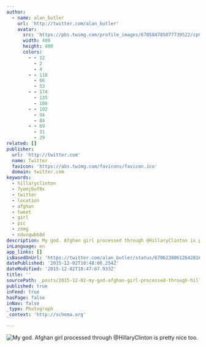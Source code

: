 ```yaml
---
author:
  - name: alan_butler
    url: 'http://twitter.com/alan_butler'
    avatar:
      src: 'https://pbs.twimg.com/profile_images/670584785077739522/zpCtPOG7_400x400.jpg'
      width: 400
      height: 400
      colors:
        - - 12
          - 2
          - 4
        - - 118
          - 66
          - 53
        - - 174
          - 135
          - 106
        - - 102
          - 94
          - 84
        - - 69
          - 31
          - 29
related: []
publisher:
  url: 'http://twitter.com'
  name: Twitter
  favicon: 'https://abs.twimg.com/favicons/favicon.ico'
  domain: twitter.com
keywords:
  - hillaryclinton
  - 7yomj6uf9x
  - twitter
  - location
  - afghan
  - tweet
  - girl
  - pic
  - zomg
  - ndvoqwbb8d
description: My god. Afghan girl processed through @HillaryClinton is pretty nice too.
inLanguage: en
app_links: []
isBasedOnUrl: 'https://twitter.com/alan_butler/status/670623806126428161'
datePublished: '2015-12-02T18:48:06.254Z'
dateModified: '2015-12-02T18:47:07.933Z'
title: ''
sourcePath: _posts/2015-12-02-my-god-afghan-girl-processed-through-hillaryclinton-is-pre.md
published: true
inFeed: true
hasPage: false
inNav: false
_type: Photograph
_context: 'http://schema.org'

---
```

![My god&period; Afghan girl processed through &commat;HillaryClinton is pretty nice too&period;](https://pbs.twimg.com/media/CU5lw2pWsAUnYqq.jpg:large)